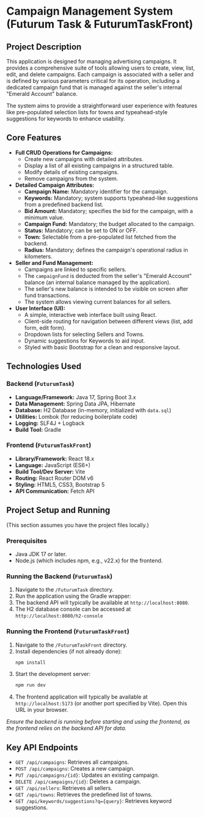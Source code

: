 # Campaign Management System (Futurum Task & FuturumTaskFront)

## Project Description

This application is designed for managing advertising campaigns. It provides a comprehensive suite of tools allowing users to create, view, list, edit, and delete campaigns. Each campaign is associated with a seller and is defined by various parameters critical for its operation, including a dedicated campaign fund that is managed against the seller's internal "Emerald Account" balance.

The system aims to provide a straightforward user experience with features like pre-populated selection lists for towns and typeahead-style suggestions for keywords to enhance usability.

## Core Features

* **Full CRUD Operations for Campaigns:**
    * Create new campaigns with detailed attributes.
    * Display a list of all existing campaigns in a structured table.
    * Modify details of existing campaigns.
    * Remove campaigns from the system.
* **Detailed Campaign Attributes:**
    * **Campaign Name:** Mandatory identifier for the campaign.
    * **Keywords:** Mandatory; system supports typeahead-like suggestions from a predefined backend list.
    * **Bid Amount:** Mandatory; specifies the bid for the campaign, with a minimum value.
    * **Campaign Fund:** Mandatory; the budget allocated to the campaign.
    * **Status:** Mandatory; can be set to ON or OFF.
    * **Town:** Selectable from a pre-populated list fetched from the backend.
    * **Radius:** Mandatory; defines the campaign's operational radius in kilometers.
* **Seller and Fund Management:**
    * Campaigns are linked to specific sellers.
    * The `campaignFund` is deducted from the seller's "Emerald Account" balance (an internal balance managed by the application).
    * The seller's new balance is intended to be visible on screen after fund transactions.
    * The system allows viewing current balances for all sellers.
* **User Interface (UI):**
    * A simple, interactive web interface built using React.
    * Client-side routing for navigation between different views (list, add form, edit form).
    * Dropdown lists for selecting Sellers and Towns.
    * Dynamic suggestions for Keywords to aid input.
    * Styled with basic Bootstrap for a clean and responsive layout.

## Technologies Used

### Backend (`FuturumTask`)
* **Language/Framework:** Java 17, Spring Boot 3.x
* **Data Management:** Spring Data JPA, Hibernate
* **Database:** H2 Database (in-memory, initialized with `data.sql`)
* **Utilities:** Lombok (for reducing boilerplate code)
* **Logging:** SLF4J + Logback
* **Build Tool:** Gradle

### Frontend (`FuturumTaskFront`)
* **Library/Framework:** React 18.x
* **Language:** JavaScript (ES6+)
* **Build Tool/Dev Server:** Vite
* **Routing:** React Router DOM v6
* **Styling:** HTML5, CSS3, Bootstrap 5
* **API Communication:** Fetch API

## Project Setup and Running

(This section assumes you have the project files locally.)

### Prerequisites
* Java JDK 17 or later.
* Node.js (which includes npm, e.g., v22.x) for the frontend.

### Running the Backend (`FuturumTask`)
1.  Navigate to the `/FuturumTask` directory.
2.  Run the application using the Gradle wrapper:
3.  The backend API will typically be available at `http://localhost:8080`.
4.  The H2 database console can be accessed at `http://localhost:8080/h2-console`

### Running the Frontend (`FuturumTaskFront`)
1.  Navigate to the `/FuturumTaskFront` directory.
2.  Install dependencies (if not already done):
    ```bash
    npm install
    ```
3.  Start the development server:
    ```bash
    npm run dev
    ```
4.  The frontend application will typically be available at `http://localhost:5173` (or another port specified by Vite). Open this URL in your browser.

*Ensure the backend is running before starting and using the frontend, as the frontend relies on the backend API for data.*

## Key API Endpoints

* `GET /api/campaigns`: Retrieves all campaigns.
* `POST /api/campaigns`: Creates a new campaign.
* `PUT /api/campaigns/{id}`: Updates an existing campaign.
* `DELETE /api/campaigns/{id}`: Deletes a campaign.
* `GET /api/sellers`: Retrieves all sellers.
* `GET /api/towns`: Retrieves the predefined list of towns.
* `GET /api/keywords/suggestions?q={query}`: Retrieves keyword suggestions.